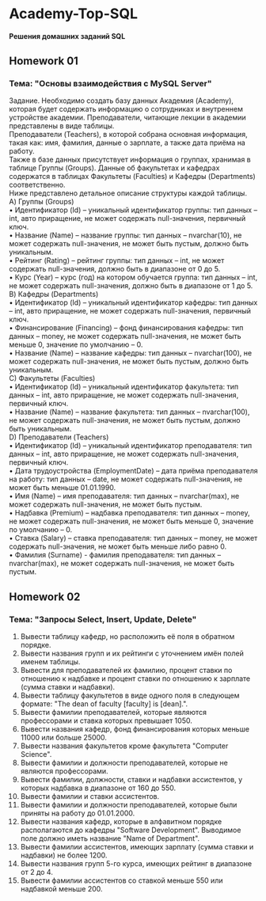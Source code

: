 # Academy-Top-SQL

#### Решения домашних заданий SQL

## Homework 01

### Тема: "Основы взаимодействия с MySQL Server"

Задание. Необходимо создать базу данных Академия (Academy), которая будет содержать информацию о сотрудниках и внутреннем устройстве академии. Преподаватели, читающие лекции в академии представлены в виде таблицы.    
Преподаватели (Teachers), в которой собрана основная информация, такая как: имя, фамилия, данные о зарплате, а также дата приёма на работу.    
Также в базе данных присутствует информация о группах, хранимая в таблице Группы (Groups). Данные об факультетах и кафедрах содержатся в таблицах Факультеты (Faculties) и Кафедры (Departments) соответственно.    
Ниже представлено детальное описание структуры каждой таблицы.    
A) Группы (Groups)    
• Идентификатор (Id) – уникальный идентификатор группы: тип данных – int, авто приращение, не может содержать null-значения, первичный ключ.    
• Название (Name) – название группы: тип данных – nvarchar(10), не может содержать null-значения, не может быть пустым, должно быть уникальным.    
• Рейтинг (Rating) – рейтинг группы: тип данных – int, не может содержать null-значения, должно быть в диапазоне от 0 до 5.    
• Курс (Year) – курс (год) на котором обучается группа: тип данных – int, не может содержать null-значения, должно быть в диапазоне от 1 до 5.    
B) Кафедры (Departments)    
• Идентификатор (Id) – уникальный идентификатор кафедры: тип данных – int, авто приращение, не может содержать null-значения, первичный ключ.    
• Финансирование (Financing) – фонд финансирования кафедры: тип данных – money, не может содержать null-значения, не может быть меньше 0, значение по умолчанию – 0.    
• Название (Name) – название кафедры: тип данных – nvarchar(100), не может содержать null-значения, не может быть пустым, должно быть уникальным.    
C) Факультеты (Faculties)    
• Идентификатор (Id) – уникальный идентификатор факультета: тип данных – int, авто приращение, не может содержать null-значения, первичный ключ.    
• Название (Name) – название факультета: тип данных – nvarchar(100), не может содержать null-значения, не может быть пустым, должно быть уникальным.    
D) Преподаватели (Teachers)    
• Идентификатор (Id) – уникальный идентификатор преподавателя: тип данных – int, авто приращение, не может содержать null-значения, первичный ключ.    
• Дата трудоустройства (EmploymentDate) – дата приёма преподавателя на работу: тип данных – date, не может содержать null-значения, не может быть меньше 01.01.1990.    
• Имя (Name) – имя преподавателя: тип данных – nvarchar(max), не может содержать null-значения, не может быть пустым.    
• Надбавка (Premium) – надбавка преподавателя: тип данных – money, не может содержать null-значения, не может быть меньше 0, значение по умолчанию – 0.    
• Ставка (Salary) – ставка преподавателя: тип данных – money, не может содержать null-значения, не может быть меньше либо равно 0.    
• Фамилия (Surname) - фамилия преподавателя: тип данных – nvarchar(max), не может содержать null-значения, не может быть пустым.    

## Homework 02

### Тема: "Запросы Select, Insert, Update, Delete"

1. Вывести таблицу кафедр, но расположить её поля в обратном порядке.    
2. Вывести названия групп и их рейтинги с уточнением имён полей именем таблицы.    
3. Вывести для преподавателей их фамилию, процент ставки по отношению к надбавке и процент ставки по отношению к зарплате (сумма ставки и надбавки).    
4. Вывести таблицу факультетов в виде одного поля в следующем формате: "The dean of faculty [faculty] is [dean].".    
5. Вывести фамилии преподавателей, которые являются профессорами и ставка которых превышает 1050.    
6. Вывести названия кафедр, фонд финансирования которых меньше 11000 или больше 25000.    
7. Вывести названия факультетов кроме факультета "Computer Science".    
8. Вывести фамилии и должности преподавателей, которые не являются профессорами.    
9. Вывести фамилии, должности, ставки и надбавки ассистентов, у которых надбавка в диапазоне от 160 до 550.    
10. Вывести фамилии и ставки ассистентов.    
11. Вывести фамилии и должности преподавателей, которые были приняты на работу до 01.01.2000.    
12. Вывести названия кафедр, которые в алфавитном порядке располагаются до кафедры "Software Development". Выводимое поле должно иметь название "Name of Department".    
13. Вывести фамилии ассистентов, имеющих зарплату (сумма ставки и надбавки) не более 1200.    
14. Вывести названия групп 5-го курса, имеющих рейтинг в диапазоне от 2 до 4.    
15. Вывести фамилии ассистентов со ставкой меньше 550 или надбавкой меньше 200.
